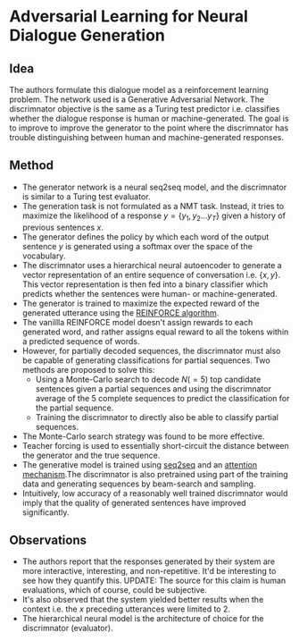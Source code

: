 
# Adversarial Learning for Neural Dialogue Generation

## Idea

The authors formulate this dialogue model as a reinforcement learning problem. The network used is a Generative Adversarial Network. The discrimnator objective is the same as a Turing test predictor i.e. classifies whether the dialogue response is human or machine-generated. The goal is to improve to improve the generator to the point where the discrimnator has trouble distinguishing between human and machine-generated responses.

## Method

* The generator network is a neural seq2seq model, and the discrimnator is similar to a Turing test evaluator.
* The generation task is not formulated as a NMT task. Instead, it tries to maximize the likelihood of a response $y = \{y_1, y_2 ... y_T\}$ given a history of previous sentences $x$.
* The generator defines the policy by which each word of the output sentence $y$ is generated using a softmax over the space of the vocabulary.
* The discrimnator uses a hierarchical neural autoencoder to generate a vector representation of an entire sequence of conversation i.e. $\{x, y\}$. This vector representation is then fed into a binary classifier which predicts whether the sentences were human- or machine-generated.
* The generator is trained to maximize the expected reward of the generated utterance using the [REINFORCE algorithm](https://link.springer.com/chapter/10.1007/978-1-4615-3618-5_2).
* The vanillla REINFORCE model doesn't assign rewards to each generated word, and rather assigns equal reward to all the tokens within a predicted sequence of words.
* However, for partially decoded sequences, the discrimnator must also be capable of generating classifications for partial sequences. Two methods are proposed to solve this:
    * Using a Monte-Carlo search to decode $N ( = 5)$ top candidate sentences given a partial sequences and using the discrimnator average of the 5 complete sequences to predict the classification for the partial sequence.
    * Training the discrimnator to directly also be able to classify partial sequences.
* The Monte-Carlo search strategy was found to be more effective.
* Teacher forcing is used to essentially short-circuit the distance between the generator and the true sequence.
* The generative model is trained using [seq2seq](https://arxiv.org/abs/1409.3215) and an [attention mechanism](https://arxiv.org/abs/1409.0473).The discrimnator is also pretrained using part of the training data and generating sequences by beam-search and sampling.
* Intuitively, low accuracy of a reasonably well trained discrimnator would imply that the quality of generated sentences have improved significantly.

## Observations

* The authors report that the responses generated by their system are more interactive, interesting, and
non-repetitive. It'd be interesting to see how they quantify this. UPDATE: The source for this claim is human evaluations, which of course, could be subjective.
* It's also observed that the system yielded better results when the context i.e. the $x$ preceding utterances were limited to 2.
* The hierarchical neural model is the architecture of choice for the discrimnator (evaluator).
